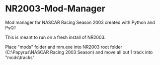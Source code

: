 # NR2003-Mod-Manager
Mod manager for NASCAR Racing Season 2003 created with Python and PyQT

This is meant to run on a fresh install of NR2003.

Place "mods" folder and mm.exe into NR2003 root folder (C:\Papyrus\NASCAR Racing 2003 Season) and move all but 1 track into "mods\tracks"
